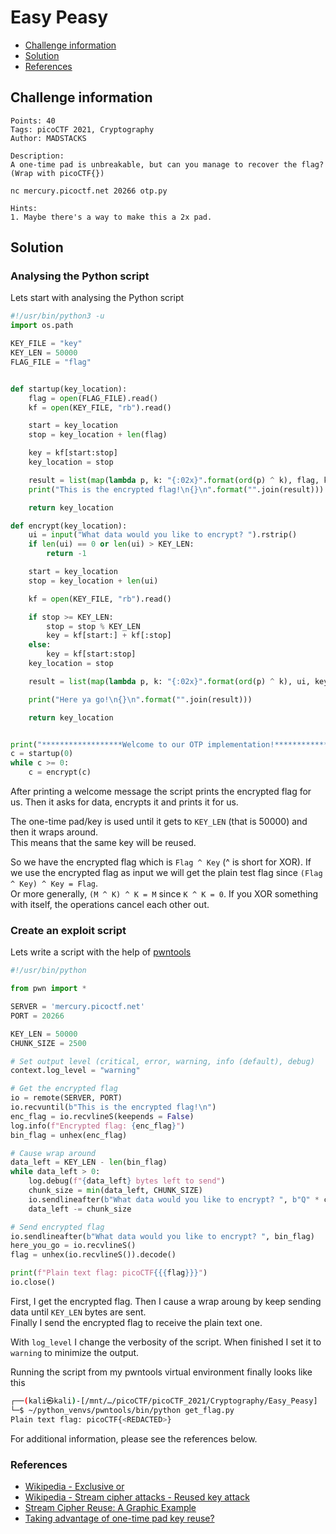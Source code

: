 # Easy Peasy

- [Challenge information](#challenge-information)
- [Solution](#solution)
- [References](#references)

## Challenge information
```
Points: 40
Tags: picoCTF 2021, Cryptography
Author: MADSTACKS

Description:
A one-time pad is unbreakable, but can you manage to recover the flag? 
(Wrap with picoCTF{}) 

nc mercury.picoctf.net 20266 otp.py

Hints:
1. Maybe there's a way to make this a 2x pad.
```

## Solution

### Analysing the Python script

Lets start with analysing the Python script
```python
#!/usr/bin/python3 -u
import os.path

KEY_FILE = "key"
KEY_LEN = 50000
FLAG_FILE = "flag"


def startup(key_location):
	flag = open(FLAG_FILE).read()
	kf = open(KEY_FILE, "rb").read()

	start = key_location
	stop = key_location + len(flag)

	key = kf[start:stop]
	key_location = stop

	result = list(map(lambda p, k: "{:02x}".format(ord(p) ^ k), flag, key))
	print("This is the encrypted flag!\n{}\n".format("".join(result)))

	return key_location

def encrypt(key_location):
	ui = input("What data would you like to encrypt? ").rstrip()
	if len(ui) == 0 or len(ui) > KEY_LEN:
		return -1

	start = key_location
	stop = key_location + len(ui)

	kf = open(KEY_FILE, "rb").read()

	if stop >= KEY_LEN:
		stop = stop % KEY_LEN
		key = kf[start:] + kf[:stop]
	else:
		key = kf[start:stop]
	key_location = stop

	result = list(map(lambda p, k: "{:02x}".format(ord(p) ^ k), ui, key))

	print("Here ya go!\n{}\n".format("".join(result)))

	return key_location


print("******************Welcome to our OTP implementation!******************")
c = startup(0)
while c >= 0:
	c = encrypt(c)
```

After printing a welcome message the script prints the encrypted flag for us. Then it asks for data, encrypts it and prints it for us.

The one-time pad/key is used until it gets to `KEY_LEN` (that is 50000) and then it wraps around.  
This means that the same key will be reused.

So we have the encrypted flag which is `Flag ^ Key` (^ is short for XOR). If we use the encrypted flag as input we will get the plain test flag since `(Flag ^ Key) ^ Key = Flag`.  
Or more generally, `(M ^ K) ^ K = M` since `K ^ K = 0`. If you XOR something with itself, the operations cancel each other out.

### Create an exploit script

Lets write a script with the help of [pwntools](https://docs.pwntools.com/en/stable/index.html)
```python
#!/usr/bin/python

from pwn import *

SERVER = 'mercury.picoctf.net'
PORT = 20266

KEY_LEN = 50000
CHUNK_SIZE = 2500

# Set output level (critical, error, warning, info (default), debug)
context.log_level = "warning"

# Get the encrypted flag
io = remote(SERVER, PORT)
io.recvuntil(b"This is the encrypted flag!\n")
enc_flag = io.recvlineS(keepends = False)
log.info(f"Encrypted flag: {enc_flag}")
bin_flag = unhex(enc_flag)

# Cause wrap around
data_left = KEY_LEN - len(bin_flag)
while data_left > 0:
    log.debug(f"{data_left} bytes left to send")
    chunk_size = min(data_left, CHUNK_SIZE)
    io.sendlineafter(b"What data would you like to encrypt? ", b"Q" * chunk_size)
    data_left -= chunk_size

# Send encrypted flag
io.sendlineafter(b"What data would you like to encrypt? ", bin_flag)
here_you_go = io.recvlineS()
flag = unhex(io.recvlineS()).decode()

print(f"Plain text flag: picoCTF{{{flag}}}")
io.close()
```

First, I get the encrypted flag. Then I cause a wrap aroung by keep sending data until `KEY_LEN` bytes are sent.  
Finally I send the encrypted flag to receive the plain text one.

With `log_level` I change the verbosity of the script. When finished I set it to `warning` to minimize the output.

Running the script from my pwntools virtual environment finally looks like this
```bash
┌──(kali㉿kali)-[/mnt/…/picoCTF/picoCTF_2021/Cryptography/Easy_Peasy]
└─$ ~/python_venvs/pwntools/bin/python get_flag.py
Plain text flag: picoCTF{<REDACTED>}
```

For additional information, please see the references below.

### References

- [Wikipedia - Exclusive or](https://en.wikipedia.org/wiki/Exclusive_or)
- [Wikipedia - Stream cipher attacks - Reused key attack](https://en.wikipedia.org/wiki/Stream_cipher_attacks#Reused_key_attack)
- [Stream Cipher Reuse: A Graphic Example](https://cryptosmith.com/2008/05/31/stream-reuse/)
- [Taking advantage of one-time pad key reuse?](https://crypto.stackexchange.com/questions/59/taking-advantage-of-one-time-pad-key-reuse)

